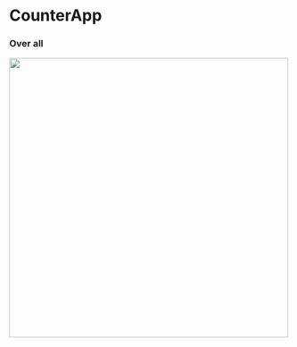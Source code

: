 # CounterApp

### Over all

<img src="../readme-image/image_Orverall.png" width="500" height="500">
